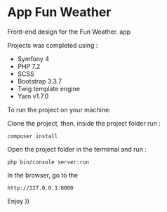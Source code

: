 # App Fun Weather

Front-end design for the Fun Weather. app

Projects was completed using :
- Symfony 4
- PHP 7.2
- SCSS
- Bootstrap 3.3.7
- Twig template engine 
- Yarn v1.7.0

To run the project on your machine:

Clone the project, then, inside the project folder run :

```
composer install
```
Open the project folder in the termimal and run :

```
php bin/console server:run
```
In the browser, go to the 

```
http://127.0.0.1:8000
```
Enjoy ))
